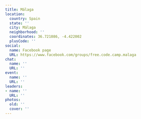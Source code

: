 ```yaml
---
title: Málaga
location:
  country: Spain
  state: ''
  city: Málaga
  neighborhood: ''
  coordinates: 36.721086, -4.422002
  plusCode: ''
social:
  name: Facebook page
  URL: https://www.facebook.com/groups/free.code.camp.malaga
chat:
  name: ''
  URL: ''
event:
  name: ''
  URL: ''
leaders:
- name: ''
  URL: ''
photos:
  old: ''
  cover: ''
---
```

